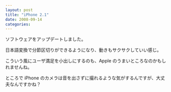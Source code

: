 ```yaml
---
layout: post
title: "iPhone 2.1"
date: 2008-09-14
categories:
---
```


ソフトウェアをアップデートしました。

日本語変換で分節区切りができるようになり、動きもサクサクしていい感じ。

こういう風にユーザ満足を小出しにするのも、Apple のうまいところなのかもしれませんね。

ところで iPhone のカメラは音を出さずに撮れるような気がするんですが、大丈夫なんですかね？
